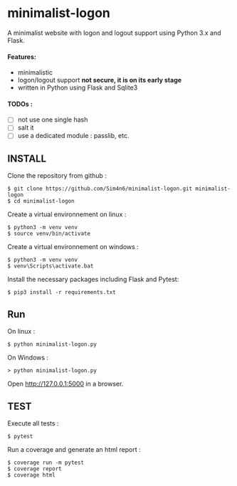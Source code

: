 # minimalist-logon
A minimalist website with logon and logout support using Python 3.x and Flask.

#### Features:
 - minimalistic
 - logon/logout support **not secure, it is on its early stage**
 - written in Python using Flask and Sqlite3
 
#### TODOs : 
 - [ ] not use one single hash 
 - [ ] salt it 
 - [ ] use a dedicated module : passlib, etc.
   
INSTALL
----
 Clone the repository from github : 

    $ git clone https://github.com/Sim4n6/minimalist-logon.git minimalist-logon
    $ cd minimalist-logon

Create a virtual environnement on linux : 

    $ python3 -m venv venv
    $ source venv/bin/activate
    
Create a virtual environnement on windows :

    $ python3 -m venv venv
    $ venv\Scripts\activate.bat
    
Install the necessary packages including Flask and Pytest: 
    
    $ pip3 install -r requirements.txt
   
Run
---
On linux :

    $ python minimalist-logon.py

On Windows :

    > python minimalist-logon.py

Open http://127.0.0.1:5000 in a browser.

TEST
----
Execute all tests : 

    $ pytest 
Run a coverage and generate an html report : 

    $ coverage run -m pytest
    $ coverage report
    $ coverage html

